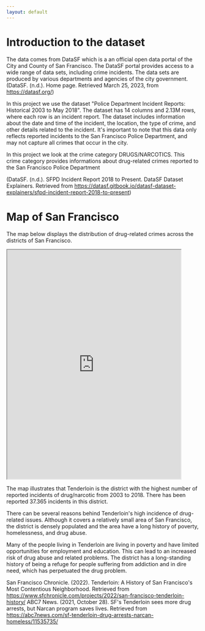 ```yaml
---
layout: default
---
```


# Introduction to the dataset 
The data comes from DataSF which is a an official open data portal of the City and County of San Francisco. The DataSF portal provides access to a wide range of data sets, including crime incidents. The data sets are produced by various departments and agencies of the city government. (DataSF. (n.d.). Home page. Retrieved March 25, 2023, from https://datasf.org/)

In this project we use the dataset "Police Department Incident Reports: Historical 2003 to May 2018". The dataset has 14 columns and 2.13M rows, where each row is an incident report. The dataset includes information about the date and time of the incident, the location, the type of crime, and other details related to the incident. It's important to note that this data only reflects reported incidents to the San Francisco Police Department, and may not capture all crimes that occur in the city.

In this project we look at the crime category DRUGS/NARCOTICS. This crime category provides informations about drug-related crimes reported to the San Francisco Police Department 

(DataSF. (n.d.). SFPD Incident Report 2018 to Present. DataSF Dataset Explainers. Retrieved from https://datasf.gitbook.io/datasf-dataset-explainers/sfpd-incident-report-2018-to-present)



# Map of San Francisco

The map below displays the distribution of drug-related crimes across the districts of San Francisco.

<iframe src="https://raw.githack.com/Sdataanalyse/Sdataanalyse.github.io/main/Files/choropleth_map.html" width="90%" height="600px"></iframe>

The map illustrates that Tenderloin is the district with the highest number of reported incidents of drug/narcotic from 2003 to 2018. There has been reported 37.365 incidents in this district.

There can be several reasons behind Tenderloin's high incidence of drug-related issues. Although it covers a relatively small area of San Francisco, the district is densely populated and the area have a long history of poverty, homelessness, and drug abuse.

Many of the people living in Tenderloin are living in poverty and have limited opportunities for employment and education. This can lead to an increased risk of drug abuse and related problems. The district has a long-standing history of being a refuge for people suffering from addiction and in dire need, which has perpetuated the drug problem. 

San Francisco Chronicle. (2022). Tenderloin: A History of San Francisco's Most Contentious Neighborhood. Retrieved from https://www.sfchronicle.com/projects/2022/san-francisco-tenderloin-history/
ABC7 News. (2021, October 28). SF's Tenderloin sees more drug arrests, but Narcan program saves lives. Retrieved from https://abc7news.com/sf-tenderloin-drug-arrests-narcan-homeless/11535735/

